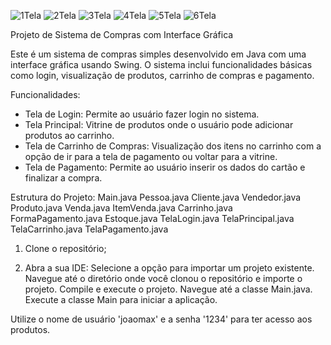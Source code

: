 
![1Tela](https://github.com/Kaiquemagalhaess/Trabalho-final-de-LP-POO./assets/144180211/561e42a1-92fa-4afb-b87f-d9733c3c42ed)
![2Tela](https://github.com/Kaiquemagalhaess/Trabalho-final-de-LP-POO./assets/144180211/205d16c0-8b4f-4991-96d8-d7f0ebf8a985)
![3Tela](https://github.com/Kaiquemagalhaess/Trabalho-final-de-LP-POO./assets/144180211/84cdf2cd-1d97-4656-b562-a9d4d428473a)
![4Tela](https://github.com/Kaiquemagalhaess/Trabalho-final-de-LP-POO./assets/144180211/282c89bc-38bb-4815-9681-41ba1730d781)
![5Tela](https://github.com/Kaiquemagalhaess/Trabalho-final-de-LP-POO./assets/144180211/429476d1-42db-47bd-a81d-3ccffbbc3f20)
![6Tela](https://github.com/Kaiquemagalhaess/Trabalho-final-de-LP-POO./assets/144180211/2e13b170-38a0-4013-954b-5f91c7d873a8)

Projeto de Sistema de Compras com Interface Gráfica

Este é um sistema de compras simples desenvolvido em Java com uma interface gráfica usando Swing. O sistema inclui funcionalidades básicas como login, visualização de produtos, carrinho de compras e pagamento.

Funcionalidades:
- Tela de Login: Permite ao usuário fazer login no sistema.
- Tela Principal: Vitrine de produtos onde o usuário pode adicionar produtos ao carrinho.
- Tela de Carrinho de Compras: Visualização dos itens no carrinho com a opção de ir para a tela de pagamento ou voltar para a vitrine.
- Tela de Pagamento: Permite ao usuário inserir os dados do cartão e finalizar a compra.

Estrutura do Projeto:
Main.java
Pessoa.java
Cliente.java
Vendedor.java
Produto.java
Venda.java
ItemVenda.java
Carrinho.java
FormaPagamento.java
Estoque.java
TelaLogin.java
TelaPrincipal.java
TelaCarrinho.java
TelaPagamento.java

1. Clone o repositório;

2. Abra a sua IDE:
Selecione a opção para importar um projeto existente.
Navegue até o diretório onde você clonou o repositório e importe o projeto.
Compile e execute o projeto.
Navegue até a classe Main.java.
Execute a classe Main para iniciar a aplicação.

Utilize o nome de usuário 'joaomax' e a senha '1234' para ter acesso aos produtos.

